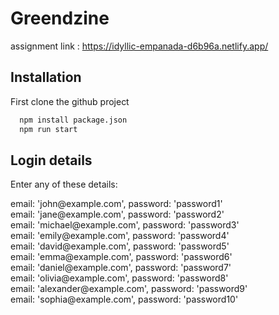 
# Greendzine
assignment link : https://idyllic-empanada-d6b96a.netlify.app/


## Installation

First clone the github project

```bash
  npm install package.json
  npm run start
```
    
## Login details
Enter any of these details:
<p>
email: 'john@example.com', password: 'password1'<br>
email: 'jane@example.com', password: 'password2' <br>
email: 'michael@example.com', password: 'password3'<br> 
email: 'emily@example.com', password: 'password4' <br>
email: 'david@example.com', password: 'password5' <br>
email: 'emma@example.com', password: 'password6' <br>
email: 'daniel@example.com', password: 'password7'<br> 
email: 'olivia@example.com', password: 'password8' <br>
email: 'alexander@example.com', password: 'password9' <br>
email: 'sophia@example.com', password: 'password10'
</p>
  



